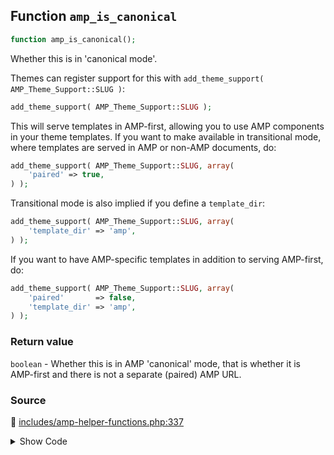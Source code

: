 ## Function `amp_is_canonical`

```php
function amp_is_canonical();
```

Whether this is in 'canonical mode'.

Themes can register support for this with `add_theme_support( AMP_Theme_Support::SLUG )`:
 ```php
add_theme_support( AMP_Theme_Support::SLUG );
```

This will serve templates in AMP-first, allowing you to use AMP components in your theme templates.
If you want to make available in transitional mode, where templates are served in AMP or non-AMP documents, do:

```php
add_theme_support( AMP_Theme_Support::SLUG, array(
    'paired' => true,
) );
```

Transitional mode is also implied if you define a `template_dir`:

```php
add_theme_support( AMP_Theme_Support::SLUG, array(
    'template_dir' => 'amp',
) );
```

If you want to have AMP-specific templates in addition to serving AMP-first, do:

```php
add_theme_support( AMP_Theme_Support::SLUG, array(
    'paired'       => false,
    'template_dir' => 'amp',
) );
```

### Return value

`boolean` - Whether this is in AMP &#039;canonical&#039; mode, that is whether it is AMP-first and there is not a separate (paired) AMP URL.

### Source

:link: [includes/amp-helper-functions.php:337](/includes/amp-helper-functions.php#L337-L339)

<details>
<summary>Show Code</summary>

```php
function amp_is_canonical() {
	return AMP_Theme_Support::STANDARD_MODE_SLUG === AMP_Options_Manager::get_option( Option::THEME_SUPPORT );
}
```

</details>

